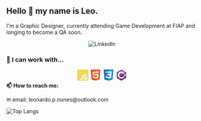 ## Hello 👋 my name is Leo.
I'm a Graphic Designer, currently attending Game Development at FIAP and longing to become a QA soon.

<div align="center">
 <img alt="LinkedIn" src="https://camo.githubusercontent.com/0c59c81be6c6e981fbad69ea742692368b3fdc1018090a34cb7764dfea5a1a91/68747470733a2f2f696d672e736869656c64732e696f2f62616467652f6c696e6b6564696e2d2532333030373742352e7376673f7374796c653d666f722d7468652d6261646765266c6f676f3d6c696e6b6564696e266c6f676f436f6c6f723d7768697465"/>
</div>


### 🤔 I can work with... 
<div align="center">
<img src="https://raw.githubusercontent.com/devicons/devicon/master/icons/javascript/javascript-plain.svg" alt="JavaScript" width="30" height="30" margin="10"/>
<img src="https://raw.githubusercontent.com/devicons/devicon/master/icons/html5/html5-original.svg" alt="HTML" width="30" height="30" margin="10"/>
<img src="https://raw.githubusercontent.com/devicons/devicon/master/icons/css3/css3-original.svg" alt="CSS" width="30" height="30" margin="10"/>
<img src="https://raw.githubusercontent.com/devicons/devicon/ca28c779441053191ff11710fe24a9e6c23690d6/icons/csharp/csharp-original.svg" alt="CSharp" width="30" height="30" margin="10"/>
</div>

<div>
  <b>📫 How to reach me:</b>
  <p>✉ email: leonardo.p.nunes@outlook.com</p>
</div>

<!--
**leopnunes/leopnunes** is a ✨ _special_ ✨ repository because its `README.md` (this file) appears on your GitHub profile.

Here are some ideas to get you started:

- 🔭 I’m currently working on ...
- 🌱 I’m currently learning ...
- 👯 I’m looking to collaborate on ...
- 🤔 I’m looking for help with ...
- 💬 Ask me about ...
- 📫 How to reach me: ...
- 😄 Pronouns: ...
- ⚡ Fun fact: ...
-->

 ![Top Langs](https://github-readme-stats.vercel.app/api/top-langs/?username=leopnunes&theme=tokyonight)
